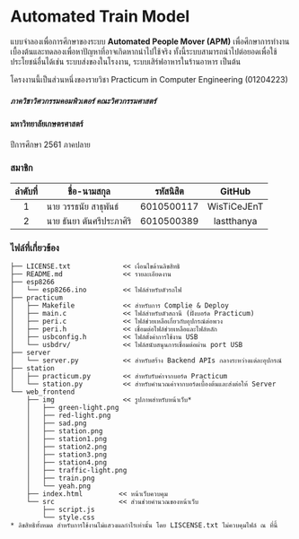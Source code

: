 # Automated Train Model 
  แบบจำลองเพื่อการศึกษาของระบบ **Automated People Mover (APM)** เพื่อศึกษาการทำงานเบื้องต้นและทดลองเพื่อหาปัญหาที่อาจเกิดหากนำไปใช้จริง ทั้งนี้ระบบสามารถนำไปต่อยอดเพื่อใช้ประโยชน์อื่นได้เช่น ระบบส่งของในโรงงาน, ระบบเสิร์ฟอาหารในร้านอาหาร เป็นต้น


โครงงานนี้เป็นส่วนหนึ่งของรายวิชา Practicum in Computer Engineering (01204223)
##### ภาควิชาวิศวกรรมคอมพิวเตอร์ คณะวิศวกรรมศาสตร์
#### มหาวิทยาลัยเกษตรศาสตร์
ปีการศึกษา 2561 ภาคปลาย

### สมาชิก
ลำดับที่ | ชื่อ-นามสกุล | รหัสนิสิต | GitHub
:---:|---|---|:------:
1|นาย วรรธนัย สาธุพันธ์ | 6010500117 | WisTiCeJEnT |
2|นาย ธันยา ตันศรีประภาศิริ | 6010500389 | lastthanya |

### ไฟล์ที่เกี่ยวข้อง
    ├── LICENSE.txt             << เงื่อนไขด้านลิขสิทธิ
    ├── README.md               << รายละเอียดงาน 
    ├── esp8266
    │   └── esp8266.ino         << ไฟล์สำหรับตัวรถไฟ
    ├── practicum
    │   ├── Makefile            << สำหรับการ Complie & Deploy
    │   ├── main.c              << ไฟล์สำหรับตัวสถานี (ฝั่งบอร์ด Practicum)
    │   ├── peri.c              << ไฟล์ช่วยเหลือเกี่ยวกับอุปกรณ์ต่อพวง
    │   ├── peri.h              << เชื่อมต่อไฟล์ช่วยเหลือและไฟล์หลัก
    │   ├── usbconfig.h         << ไฟล์ตั้งค่าการใช้งาน USB
    │   └── usbdrv/             << ไฟล์สนับสนุนการเชื่อมต่อผ่าน port USB
    ├── server
    │   └── server.py           << สำหรับสร้าง Backend APIs กลางระหว่างแต่ละอุปกรณ์
    ├── station
    │   ├── practicum.py        << สำหรับรับค่าจากบอร์ด Practicum
    │   └── station.py          << สำหรับคำนวณค่าจากบอร์ดเบื้องต้นและส่งต่อให้ Server
    └── web_frontend
        ├── img                 << รูปภาพสำหรับหน้าเว็บ* 
        │   ├── green-light.png
        │   ├── red-light.png
        │   ├── sad.png
        │   ├── station.png
        │   ├── station1.png
        │   ├── station2.png
        │   ├── station3.png
        │   ├── station4.png
        │   ├── traffic-light.png
        │   ├── train.png
        │   └── yeah.png
        ├── index.html         << หน้าเว็บควบคุม
        └── src                << ส่วนช่วยคำนวณของหน้าเว็บ
            ├── script.js
            └── style.css
    * ลิขสิทธิทั้งหมด สำหรับการใช้งานไม่แสวงผลกำไรเท่านั้น โดย LISCENSE.txt ไม่ควบคุมไฟล์ ณ ที่นี้
